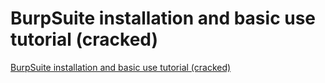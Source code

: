 # BurpSuite installation and basic use tutorial (cracked)
[BurpSuite installation and basic use tutorial (cracked)](https://aiwithcloud.com/2022/09/14/burpsuite_installation_and_basic_use_tutorial_cracked/)